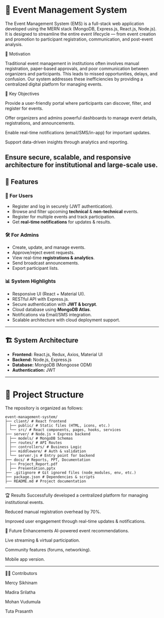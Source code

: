 # 🎉 Event Management System

The Event Management System (EMS) is a full-stack web application developed using the MERN stack (MongoDB, Express.js, React.js, Node.js). It is designed to streamline the entire event lifecycle — from event creation and promotion to participant registration, communication, and post-event analysis.

🔹 Motivation

Traditional event management in institutions often involves manual registration, paper-based approvals, and poor communication between organizers and participants. This leads to missed opportunities, delays, and confusion. Our system addresses these inefficiencies by providing a centralized digital platform for managing events.

🔹 Key Objectives

Provide a user-friendly portal where participants can discover, filter, and register for events.

Offer organizers and admins powerful dashboards to manage event details, registrations, and announcements.

Enable real-time notifications (email/SMS/in-app) for important updates.

Support data-driven insights through analytics and reporting.

Ensure secure, scalable, and responsive architecture for institutional and large-scale use.
---

## 🚀 Features

### 👤 For Users
- Register and log in securely (JWT authentication).
- Browse and filter upcoming **technical** & **non-technical** events.
- Register for multiple events and track participation.
- Get **real-time notifications** for updates & results.

### 🛠️ For Admins
- Create, update, and manage events.
- Approve/reject event requests.
- View real-time **registrations & analytics**.
- Send broadcast announcements.
- Export participant lists.

### 📊 System Highlights
- Responsive UI (React + Material UI).
- RESTful API with Express.js.
- Secure authentication with **JWT & bcrypt**.
- Cloud database using **MongoDB Atlas**.
- Notifications via Email/SMS integration.
- Scalable architecture with cloud deployment support.

---

## 🏗️ System Architecture

- **Frontend:** React.js, Redux, Axios, Material UI  
- **Backend:** Node.js, Express.js  
- **Database:** MongoDB (Mongoose ODM)  
- **Authentication:** JWT  



---

# 📂 Project Structure

The repository is organized as follows:
```
event-management-system/
├── client/ # React frontend
│ ├── public/ # Static files (HTML, icons, etc.)
│ └── src/ # React components, pages, hooks, services
├── server/ # Node.js + Express backend
│ ├── models/ # MongoDB Schemas
│ ├── routes/ # API Routes
│ ├── controllers/ # Business Logic
│ ├── middleware/ # Auth & validation
│ └── server.js # Entry point for backend
├── docs/ # Reports, PPT, Documentation
│ ├── Project_Report.pdf
│ ├── Presentation.pptx
├── .gitignore # Git ignored files (node_modules, env, etc.)
├── package.json # Dependencies & scripts
├── README.md # Project documentation

```



---



🏆 Results
Successfully developed a centralized platform for managing institutional events.

Reduced manual registration overhead by 70%.

Improved user engagement through real-time updates & notifications.

🔮 Future Enhancements
AI-powered event recommendations.

Live streaming & virtual participation.

Community features (forums, networking).

Mobile app version.

---
👨‍💻 Contributors

Mercy Sikhinam

Madira Srilatha

Mohan Vudumula

Tuta Prasanth
